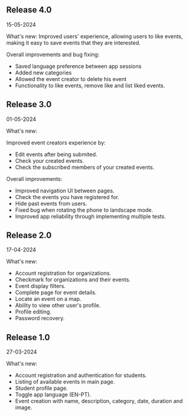 
## Release 4.0
15-05-2024

What's new:
Improved users' experience, allowing users to like events, making it easy to save events that they are interested. 

Overall improvements and bug fixing:

- Saved language preference between app sessions
- Added new categories
- Allowed the event creator to delete his event
- Functionality to like events, remove like and list liked events.


## Release 3.0
01-05-2024

What's new:

Improved event creators experience by:

- Edit events after being submited.
- Check your created events.
- Check the subscribed members of your created events.

Overall improvements:

- Improved navigation UI between pages.
- Check the events you have registered for.
- Hide past events from users.
- Fixed bug when rotating the phone to landscape mode.
- Improved app reliability through implementing multiple tests.

## Release 2.0
17-04-2024

What's new:

- Account registration for organizations.
- Checkmark for organizations and their events.
- Event display filters.
- Complete page for event details.
- Locate an event on a map.
- Ability to view other user's profile.
- Profile editing.
- Password recovery.

## Release 1.0 

27-03-2024

What's new:

- Account registration and authentication for students.
- Listing of available events in main page.
- Student profile page.
- Toggle app language (EN-PT).
- Event creation with name, description, category, date, duration and image.
